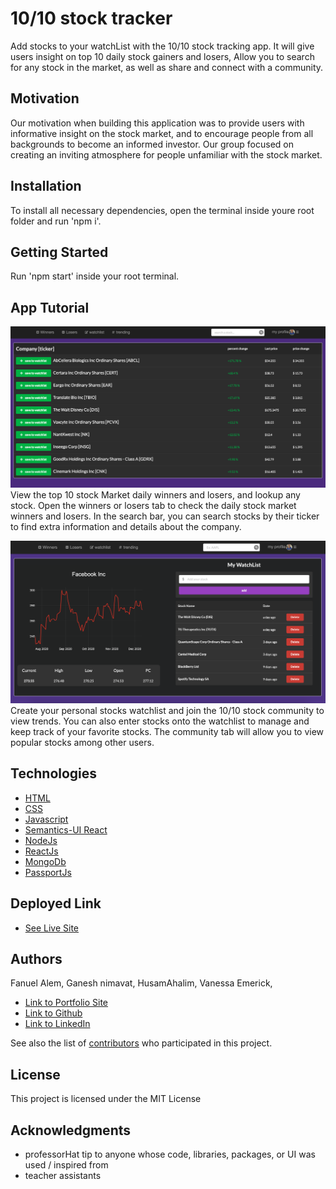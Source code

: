 # 10/10 stock tracker

Add stocks to your watchList with the 10/10 stock tracking app. It will give users insight on top 10 daily stock gainers and losers, Allow you to search for any stock in the market, as well as share and connect with a community. 


## Motivation

Our motivation when building this application was to provide users with informative insight on the stock market, and to encourage people from all backgrounds to become an informed investor. Our group focused on creating an inviting atmosphere for people unfamiliar with the stock market.


## Installation 

To install all necessary dependencies, open the terminal inside youre root folder and run 'npm i'. 

## Getting Started

Run 'npm start' inside your root terminal.


## App Tutorial

![Project Image](topgainers.png)
View the top 10 stock Market daily winners and losers, and lookup any stock.
Open the winners or losers tab to check the daily stock market winners and losers. In the search bar, you can search stocks by their ticker to find extra information and details about the company.

![Project Image](watchL.png)
Create your personal stocks watchlist and join the 10/10 stock community to view trends.
You can also enter stocks onto the watchlist to manage and keep track of your favorite stocks. The community tab will allow you to view popular stocks among other users.


## Technologies

* [HTML](https://developer.mozilla.org/en-US/docs/Web/HTML)
* [CSS](https://developer.mozilla.org/en-US/docs/Web/CSS)
* [Javascript](https://developer.mozilla.org/en-US/docs/Web/JavaScript)
* [Semantics-UI React](https://react.semantic-ui.com/)
* [NodeJs](https://developer.mozilla.org/en-US/docs/Glossary/Node.js)
* [ReactJs](https://developer.mozilla.org/en-US/docs/Learn/Tools_and_testing/Client-side_JavaScript_frameworks/React_getting_started)
* [MongoDb](https://www.mongodb.com/cloud/atlas/lp/try2?utm_source=google&utm_campaign=gs_americas_united_states_search_brand_atlas_desktop&utm_term=mongodb&utm_medium=cpc_paid_search&utm_ad=e&utm_ad_campaign_id=1718986498&gclid=Cj0KCQjwzbv7BRDIARIsAM-A6-2M3idV1X1f4PeHuJ9j77PNXa9d7p4AZa0zlIgQ395ijXQ-4sbPWRsaAuo7EALw_wcB)
* [PassportJs](http://www.passportjs.org/packages/passport-jwt/)

## Deployed Link

* [See Live Site](https://thawing-bastion-89215.herokuapp.com/)


## Authors

Fanuel Alem, Ganesh nimavat, HusamAhalim, Vanessa Emerick,


- [Link to Portfolio Site](https://fanuel-react-app.herokuapp.com/)
- [Link to Github](https://github.com/fanuelalem/basic-portfolio-new)
- [Link to LinkedIn](https://www.linkedin.com/in/fanuel-alem-12991b32/)

See also the list of [contributors](https://github.com/fanuelalem/Project-3/graphs/contributors) who participated in this project.

## License

This project is licensed under the MIT License 

## Acknowledgments

* professorHat tip to anyone whose code, libraries, packages, or UI was used  / inspired from
* teacher assistants